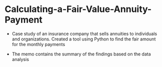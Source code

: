 # Calculating-a-Fair-Value-Annuity-Payment
- Case study of an insurance company that sells annuities to individuals and organizations. Created a tool using Python to find the fair amount for the monthly payments

- The memo contains the summary of the findings based on the data analysis
